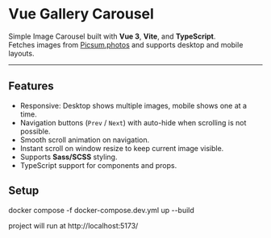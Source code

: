 # Vue Gallery Carousel

Simple Image Carousel built with **Vue 3**, **Vite**, and **TypeScript**.  
Fetches images from [Picsum.photos](https://picsum.photos/v2/list) and supports desktop and mobile layouts.

---

## Features

- Responsive: Desktop shows multiple images, mobile shows one at a time.
- Navigation buttons (`Prev` / `Next`) with auto-hide when scrolling is not possible.
- Smooth scroll animation on navigation.
- Instant scroll on window resize to keep current image visible.
- Supports **Sass/SCSS** styling.
- TypeScript support for components and props.

## Setup

docker compose -f docker-compose.dev.yml up --build

project will run at http://localhost:5173/
